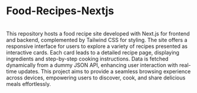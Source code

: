 # Food-Recipes-Nextjs
<br>
This repository hosts a food recipe site developed with Next.js for frontend and backend, complemented by Tailwind CSS for styling. The site offers a responsive interface for users to explore a variety of recipes presented as interactive cards. Each card leads to a detailed recipe page, displaying ingredients and step-by-step cooking instructions. Data is fetched dynamically from a dummy JSON API, enhancing user interaction with real-time updates. This project aims to provide a seamless browsing experience across devices, empowering users to discover, cook, and share delicious meals effortlessly.
